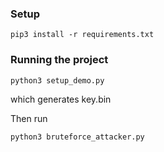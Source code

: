 ### Setup

```
pip3 install -r requirements.txt
```

### Running the project

```
python3 setup_demo.py
```

which generates key.bin

Then run

```
python3 bruteforce_attacker.py
```
